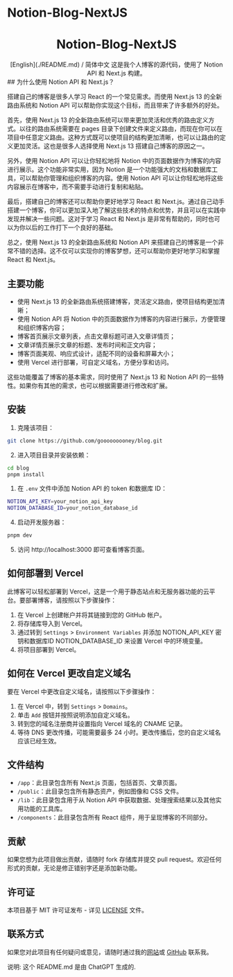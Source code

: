 # Notion-Blog-NextJS


<div align="center">
 <h1>Notion-Blog-NextJS</h1>
 [English](./README.md) / 简体中文
 这是我个人博客的源代码，使用了 Notion API 和 Next.js 构建。
</div>
## 为什么使用 Notion API 和 Next.js？

搭建自己的博客是很多人学习 React 的一个常见需求。而使用 Next.js 13 的全新路由系统和 Notion API 可以帮助你实现这个目标，而且带来了许多额外的好处。

首先，使用 Next.js 13 的全新路由系统可以带来更加灵活和优秀的路由定义方式。以往的路由系统需要在 pages 目录下创建文件来定义路由，而现在你可以在项目中任意定义路由。这种方式既可以使项目的结构更加清晰，也可以让路由的定义更加灵活。这也是很多人选择使用 Next.js 13 搭建自己博客的原因之一。

另外，使用 Notion API 可以让你轻松地将 Notion 中的页面数据作为博客的内容进行展示。这个功能非常实用，因为 Notion 是一个功能强大的文档和数据库工具，可以帮助你管理和组织博客的内容。使用 Notion API 可以让你轻松地将这些内容展示在博客中，而不需要手动进行复制和粘贴。

最后，搭建自己的博客还可以帮助你更好地学习 React 和 Next.js。通过自己动手搭建一个博客，你可以更加深入地了解这些技术的特点和优势，并且可以在实践中发现并解决一些问题。这对于学习 React 和 Next.js 是非常有帮助的，同时也可以为你以后的工作打下一个良好的基础。

总之，使用 Next.js 13 的全新路由系统和 Notion API 来搭建自己的博客是一个非常不错的选择。这不仅可以实现你的博客梦想，还可以帮助你更好地学习和掌握 React 和 Next.js。

## 主要功能

- 使用 Next.js 13 的全新路由系统搭建博客，灵活定义路由，使项目结构更加清晰；
- 使用 Notion API 将 Notion 中的页面数据作为博客的内容进行展示，方便管理和组织博客内容；
- 博客首页展示文章列表，点击文章标题可进入文章详情页；
- 文章详情页展示文章的标题、发布时间和正文内容；
- 博客页面美观、响应式设计，适配不同的设备和屏幕大小；
- 使用 Vercel 进行部署，可自定义域名，方便分享和访问。

这些功能覆盖了博客的基本需求，同时使用了 Next.js 13 和 Notion API 的一些特性。如果你有其他的需求，也可以根据需要进行修改和扩展。


## 安装

1. 克隆该项目：

```bash
git clone https://github.com/gooooooooney/blog.git
```

2. 进入项目目录并安装依赖：

```bash
cd blog
pnpm install
```

1. 在 `.env` 文件中添加 Notion API 的 token 和数据库 ID：

```bash
NOTION_API_KEY=your_notion_api_key
NOTION_DATABASE_ID=your_notion_database_id
```

4. 启动开发服务器：

```bash
pnpm dev
```

5. 访问 http://localhost:3000 即可查看博客页面。

## 如何部署到 Vercel

此博客可以轻松部署到 Vercel，这是一个用于静态站点和无服务器功能的云平台。要部署博客，请按照以下步骤操作：

1. 在 Vercel 上创建帐户并将其链接到您的 GitHub 帐户。
2. 将存储库导入到 Vercel。
3. 通过转到 `Settings` > `Environment Variables` 并添加 NOTION_API_KEY 密钥和数据库ID NOTION_DATABASE_ID 来设置 Vercel 中的环境变量。
4. 将项目部署到 Vercel。

## 如何在 Vercel 更改自定义域名

要在 Vercel 中更改自定义域名，请按照以下步骤操作：

1. 在 Vercel 中，转到 `Settings` > `Domains`。
2. 单击 `Add` 按钮并按照说明添加自定义域名。
3. 转到您的域名注册商并设置指向 Vercel 域名的 CNAME 记录。
4. 等待 DNS 更改传播，可能需要最多 24 小时。更改传播后，您的自定义域名应该已经生效。

## 文件结构

- `/app`：此目录包含所有 Next.js 页面，包括首页、文章页面。
- `/public`：此目录包含所有静态资产，例如图像和 CSS 文件。
- `/lib`：此目录包含用于从 Notion API 中获取数据、处理搜索结果以及其他实用功能的工具库。
- `/components`：此目录包含所有 React 组件，用于呈现博客的不同部分。


## 贡献

如果您想为此项目做出贡献，请随时 fork 存储库并提交 pull request。欢迎任何形式的贡献，无论是修正错别字还是添加新功能。

## 许可证

本项目基于 MIT 许可证发布 - 详见 [LICENSE](https://github.com/gooooooooney/blog/blob/main/LICENSE) 文件。

## 联系方式

如果您对此项目有任何疑问或意见，请随时通过我的[网站](https://gooney-blog.vercel.app)或 [GitHub](https://github.com/gooooooooney) 联系我。

说明: 这个 README.md 是由 ChatGPT 生成的.